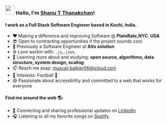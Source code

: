 ### <img src="https://media.giphy.com/media/hvRJCLFzcasrR4ia7z/giphy.gif" width="30px"> Hello, I'm [Shanu T Thanakchan](https://www.linkedin.com/in/shanu-t-thankachan/)!

#### I work as a Full Stack Software Engineer based in Kochi, India.


- ❤️ Making a difference and improving Software @ **PlateRate,NYC. USA**
- 😎 Open to contracting opportunities if the project sounds cool.
- 🏢 Previously a Software Engineer at **Alts solution** 
- ⚙️ Love workin with:  `.js`,`.json`,
- 🌱 Learning more about and studying: **open source, algorithms, data structure, system design, scaling**
- 📫 Reach me asap: muscat-balkier06@icloud.com
- 💜 Interests: Football :football:
- 😄 Passionate about accessibility and committed to a web that works for everyone


#### Find me around the web 🌎:
- 💼 Connecting and sharing professional updates on <a href="https://www.linkedin.com/in/shanu-t-thankachan/">LinkedIn</a>
- 🎧 Listening to all my favorite songs on <a href="https://open.spotify.com/playlist/1YlKhgWUo2hsHPrZgpwmzF?si=PiPypkVbSnaKFuOL1MzOXQ">Spotify</a>

